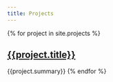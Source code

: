 ```yaml
---
title: Projects
---
```

{% for project in site.projects %}
## [{{project.title}}]({{project.url}})
{{project.summary}}
{% endfor %}
